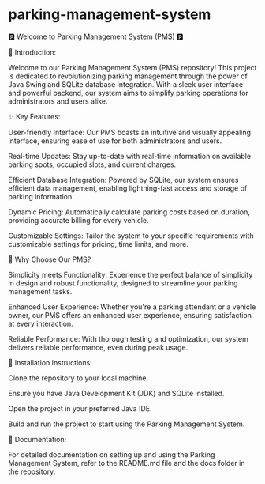 # parking-management-system

🅿️ Welcome to Parking Management System (PMS) 🅿️

🚗 Introduction:

Welcome to our Parking Management System (PMS) repository! This project is dedicated to revolutionizing parking management through the power of Java Swing and SQLite database integration. With a sleek user interface and powerful backend, our system aims to simplify parking operations for administrators and users alike.


✨ Key Features:

User-friendly Interface: Our PMS boasts an intuitive and visually appealing interface, ensuring ease of use for both administrators and users.

Real-time Updates: Stay up-to-date with real-time information on available parking spots, occupied slots, and current charges.

Efficient Database Integration: Powered by SQLite, our system ensures efficient data management, enabling lightning-fast access and storage of parking information.

Dynamic Pricing: Automatically calculate parking costs based on duration, providing accurate billing for every vehicle.

Customizable Settings: Tailor the system to your specific requirements with customizable settings for pricing, time limits, and more.


🌟 Why Choose Our PMS?

Simplicity meets Functionality: Experience the perfect balance of simplicity in design and robust functionality, designed to streamline your parking management tasks.

Enhanced User Experience: Whether you're a parking attendant or a vehicle owner, our PMS offers an enhanced user experience, ensuring satisfaction at every interaction.

Reliable Performance: With thorough testing and optimization, our system delivers reliable performance, even during peak usage.


🔧 Installation Instructions:

Clone the repository to your local machine.

Ensure you have Java Development Kit (JDK) and SQLite installed.

Open the project in your preferred Java IDE.

Build and run the project to start using the Parking Management System.


📖 Documentation:

For detailed documentation on setting up and using the Parking Management System, refer to the README.md file and the docs folder in the repository.
